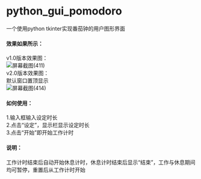 # python_gui_pomodoro
一个使用python tkinter实现番茄钟的用户图形界面  
#### 效果如果所示：  
v1.0版本效果图：  
![屏幕截图(411)](https://user-images.githubusercontent.com/53106447/210064961-a3b8c40a-3f9e-4378-9f41-3b3f476e9e67.png)  
v2.0版本效果图：  
默认窗口置顶显示  
![屏幕截图(414)](https://user-images.githubusercontent.com/53106447/210064461-8bb6fcc5-bf4e-4b60-b7de-47fd0fafb219.png)  
#### 如何使用：  
1.输入框输入设定时长  
2.点击“设定”，显示栏显示设定时长  
3.点击“开始”即开始工作计时  
#### 说明：  
工作计时结束后自动开始休息计时，休息计时结束后显示“结束”，工作与休息期间均可暂停，重置后从工作计时开始  
